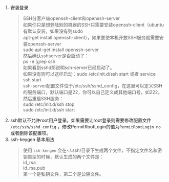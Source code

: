 1. 安装登录   
    >SSH分客户端openssh-client和openssh-server  
  如果你只是想登陆别的机器的SSH只需要安装openssh-client（ubuntu有默认安装，如果没有则sudo   
  apt-get install openssh-client），如果要使本机开放SSH服务就需要安装openssh-server   
  sudo apt-get install openssh-server  
  然后确认sshserver是否启动了：  
  ps -e |grep ssh     
  如果看到sshd那说明ssh-server已经启动了。  
  如果没有则可以这样启动：sudo /etc/init.d/ssh start 或者 service ssh start   
  ssh-server配置文件位于/etc/ssh/sshd_config，在这里可以定义SSH的服务端口，默认端口是22，你可以自己定义成其他端口号，如222。   
  然后重启SSH服务：   
  sudo /etc/init.d/ssh stop   
  sudo /etc/init.d/ssh start   
1. ssh默认不允许root用户登录。如果需要让root登录则需要修改配置文件 `/etc/ssh/sshd_config` ，修改PermitRootLogin的值为`PermitRootLogin no`
或者删除该配置项。   
1. ssh-keygen 基本用法   
    >使用 `ssh-kengen` 会在~/.ssh/目录下生成两个文件，不指定文件名和密钥类型的时候，默认生成的两个文件是：  
    id_rsa   
    id_rsa.pub   
    第一个是私钥文件，第二个是公钥文件。   
    

